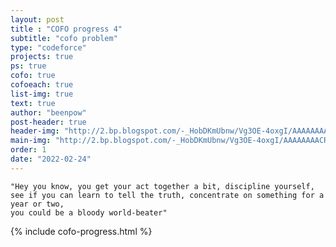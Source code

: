 ```yaml
---
layout: post
title : "COFO progress 4"
subtitle: "cofo problem"
type: "codeforce"
projects: true
ps: true
cofo: true
cofoeach: true
list-img: true
text: true
author: "beenpow"
post-header: true
header-img: "http://2.bp.blogspot.com/-_HobDKmUbnw/Vg3OE-4oxgI/AAAAAAAACR8/LatdOwEau_A/s1600/The-Martian-viral-teaser.jpg"
main-img: "http://2.bp.blogspot.com/-_HobDKmUbnw/Vg3OE-4oxgI/AAAAAAAACR8/LatdOwEau_A/s1600/The-Martian-viral-teaser.jpg"
order: 1
date: "2022-02-24"
---
```


```text
"Hey you know, you get your act together a bit, discipline yourself,
see if you can learn to tell the truth, concentrate on something for a year or two,
you could be a bloody world-beater"
```

{% include cofo-progress.html %}

